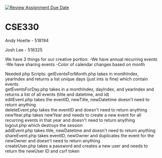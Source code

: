 [![Review Assignment Due Date](https://classroom.github.com/assets/deadline-readme-button-22041afd0340ce965d47ae6ef1cefeee28c7c493a6346c4f15d667ab976d596c.svg)](https://classroom.github.com/a/LRsBrD_9)
# CSE330

Andy Hoette - 518194

Josh Lee - 518325


We have 3 things for our creative portion:
    -We have annual recurring events
    -We have sharing events
    -Color of calendar changes based on month

Needed php Scripts:
    getEventsForMonth.php takes in monthIndex, yearIndex and returns a list unique days (just ints is fine) which contain events<br>
    getEventsForDay.php takes in a monthIndex, dayIndex, and yearIndex and returns a list of all events (title and datetime, and id)<br>
    editEvent.php takes the eventID, newTitle, newDatetime doesn't need to return anything<br>
    deleteEvent.php takes the eventID and doesn't need to return anything<br>
    newYear.php takes newYear and needs to create a new event for all recurring events in that year and doesn't need to return anything<br>
    logout.php which destroys the session<br>
    addEvent.php takes title, newDatetime and doesn't need to return anything<br>
    shareEvent.php takes eventID, newOwner and duplicates the event for the newOwner and doesn't need to return anything<br>
    createUser.php takes a password and creates a new user and needs to return the newUser ID and csrf token
    
    
    

